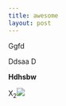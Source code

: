 ```yaml
---
title: awesome 
layout: post
---
```

Ggfd

Ddsaa
D

**Hdhsbw**

X<sub>2</sub>![](/assets/IMG_20230225_202733.jpg)
